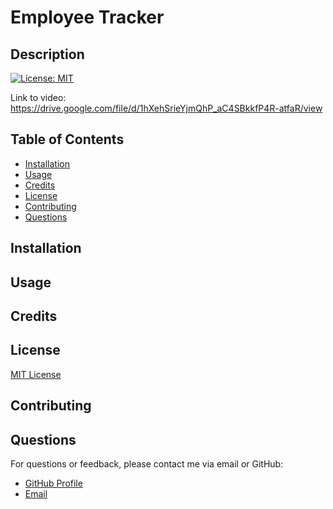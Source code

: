 # Employee Tracker

## Description

[![License: MIT](https://img.shields.io/badge/License-MIT-yellow.svg)](https://opensource.org/licenses/MIT)

Link to video:
https://drive.google.com/file/d/1hXehSrieYjmQhP_aC4SBkkfP4R-atfaR/view 

## Table of Contents

- [Installation](#installation)
- [Usage](#usage)
- [Credits](#credits)
- [License](#license)
- [Contributing](#contributing)
- [Questions](#questions)

## Installation

## Usage

## Credits

## License

[MIT License](https://opensource.org/licenses/MIT)

## Contributing

## Questions

For questions or feedback, please contact me via email or GitHub:

- [GitHub Profile](https://github.com/brodi-xx)
- [Email](mailto:brodi.leblanc@gmail.com)